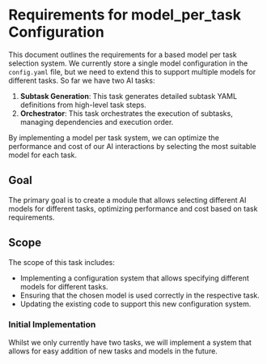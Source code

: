 # Requirements for model_per_task Configuration

This document outlines the requirements for a based model per task selection system.
We currently store a single model configuration in the `config.yaml` file, but we need to extend this to support multiple models for different tasks.
So far we have two AI tasks:
1. **Subtask Generation**: This task generates detailed subtask YAML definitions from high-level task steps.
2. **Orchestrator**: This task orchestrates the execution of subtasks, managing dependencies and execution order.

By implementing a model per task system, we can optimize the performance and cost of our AI interactions by selecting the most suitable model for each task.

## Goal

The primary goal is to create a module that allows selecting different AI models for different tasks, optimizing performance and cost based on task requirements.

## Scope

The scope of this task includes:
- Implementing a configuration system that allows specifying different models for different tasks.
- Ensuring that the chosen model is used correctly in the respective task.
- Updating the existing code to support this new configuration system.

### Initial Implementation
Whilst we only currently have two tasks, we will implement a system that allows for easy addition of new tasks and models in the future.